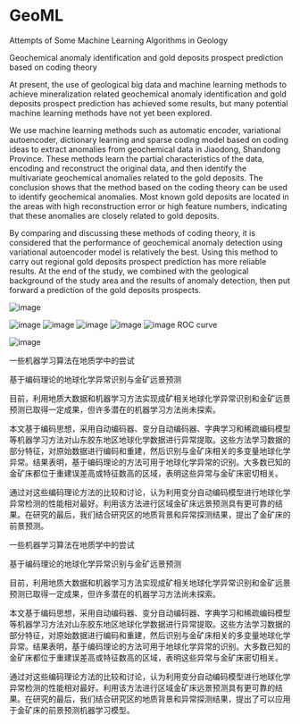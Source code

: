 # GeoML
Attempts of Some Machine Learning Algorithms in Geology

Geochemical anomaly identification and gold deposits prospect prediction based on coding theory

  At present, the use of geological big data and machine learning methods to achieve mineralization related geochemical anomaly identification and gold deposits prospect prediction has achieved some results, but many potential machine learning methods have not yet been explored. 

  We use machine learning methods such as automatic encoder, variational autoencoder, dictionary learning and sparse coding model based on coding ideas to extract anomalies from geochemical data in Jiaodong, Shandong Province. These methods learn the partial characteristics of the data, encoding and reconstruct the original data, and then identify the multivariate geochemical anomalies related to the gold deposits. The conclusion shows that the method based on the coding theory can be used to identify geochemical anomalies. Most known gold deposits are located in the areas with high reconstruction error or high feature numbers, indicating that these anomalies are closely related to gold deposits. 

  By comparing and discussing these methods of coding theory, it is considered that the performance of geochemical anomaly detection using variational autoencoder model is relatively the best. Using this method to carry out regional gold deposits prospect prediction has more reliable results. At the end of the study, we combined with the geological background of the study area and the results of anomaly detection, then put forward a prediction of the gold deposits prospects.
  
![image](https://github.com/Chuancy-ye/GeoML/assets/51057405/fe0a8dff-3642-4ca0-ae84-a7c59913c90f)

![image](https://github.com/Chuancy-ye/GeoML/assets/51057405/c3e805b3-1993-4ba2-998c-3eff6edb1d38)
![image](https://github.com/Chuancy-ye/GeoML/assets/51057405/edc7bce8-c757-46b8-99bc-40b3fcf1ce01)
![image](https://github.com/Chuancy-ye/GeoML/assets/51057405/f64f96d7-ef3e-4882-a715-d59c3b2e06e1)
![image](https://github.com/Chuancy-ye/GeoML/assets/51057405/f65aca33-3723-4392-b76c-166c15caf52d)
![image](https://github.com/Chuancy-ye/GeoML/assets/51057405/7f36235e-2524-43e3-b01f-16e2af6e85a7)
ROC curve

![image](https://github.com/Chuancy-ye/GeoML/assets/51057405/68cf9aaf-4be2-453a-8539-bddf736e7540)


  一些机器学习算法在地质学中的尝试


基于编码理论的地球化学异常识别与金矿远景预测


目前，利用地质大数据和机器学习方法实现成矿相关地球化学异常识别和金矿远景预测已取得一定成果，但许多潜在的机器学习方法尚未探索。


本文基于编码思想，采用自动编码器、变分自动编码器、字典学习和稀疏编码模型等机器学习方法对山东胶东地区地球化学数据进行异常提取。这些方法学习数据的部分特征，对原始数据进行编码和重建，然后识别与金矿床相关的多变量地球化学异常。结果表明，基于编码理论的方法可用于地球化学异常的识别。大多数已知的金矿床都位于重建误差高或特征数高的区域，表明这些异常与金矿床密切相关。


通过对这些编码理论方法的比较和讨论，认为利用变分自动编码模型进行地球化学异常检测的性能相对最好。利用该方法进行区域金矿床远景预测具有更可靠的结果。在研究的最后，我们结合研究区的地质背景和异常探测结果，提出了金矿床的前景预测。

一些机器学习算法在地质学中的尝试


基于编码理论的地球化学异常识别与金矿远景预测


目前，利用地质大数据和机器学习方法实现成矿相关地球化学异常识别和金矿远景预测已取得一定成果，但许多潜在的机器学习方法尚未探索。


本文基于编码思想，采用自动编码器、变分自动编码器、字典学习和稀疏编码模型等机器学习方法对山东胶东地区地球化学数据进行异常提取。这些方法学习数据的部分特征，对原始数据进行编码和重建，然后识别与金矿床相关的多变量地球化学异常。结果表明，基于编码理论的方法可用于地球化学异常的识别。大多数已知的金矿床都位于重建误差高或特征数高的区域，表明这些异常与金矿床密切相关。


通过对这些编码理论方法的比较和讨论，认为利用变分自动编码模型进行地球化学异常检测的性能相对最好。利用该方法进行区域金矿床远景预测具有更可靠的结果。在研究的最后，我们结合研究区的地质背景和异常探测结果，提出了可以应用于金矿床的前景预测机器学习模型。
